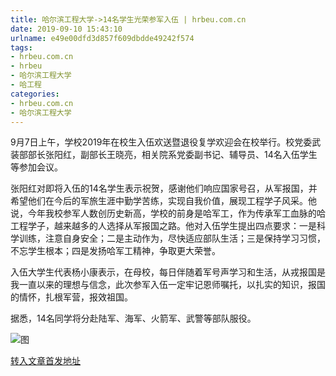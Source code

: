 ```yaml
---
title: 哈尔滨工程大学->14名学生光荣参军入伍 | hrbeu.com.cn
date: 2019-09-10 15:43:10
urlname: e49e00dfd3d857f609dbdde49242f574
tags: 
- hrbeu.com.cn
- hrbeu
- 哈尔滨工程大学
- 哈工程
categories:
- hrbeu.com.cn
- 哈尔滨工程大学
---
```



9月7日上午，学校2019年在校生入伍欢送暨退役复学欢迎会在校举行。校党委武装部部长张阳红，副部长王晓亮，相关院系党委副书记、辅导员、14名入伍学生等参加会议。

张阳红对即将入伍的14名学生表示祝贺，感谢他们响应国家号召，从军报国，并希望他们在今后的军旅生涯中勤学苦练，实现自我价值，展现工程学子风采。他说，今年我校参军人数创历史新高，学校的前身是哈军工，作为传承军工血脉的哈工程学子，越来越多的人选择从军报国之路。他对入伍学生提出四点要求：一是科学训练，注意自身安全；二是主动作为，尽快适应部队生活；三是保持学习习惯，不忘学生根本；四是发扬哈军工精神，争取更大荣誉。

入伍大学生代表杨小康表示，在母校，每日伴随着军号声学习和生活，从戎报国是我一直以来的理想与信念，此次参军入伍一定牢记恩师嘱托，以扎实的知识，报国的情怀，扎根军营，报效祖国。

据悉，14名同学将分赴陆军、海军、火箭军、武警等部队服役。



![图](http://gongxue.cn/news/UploadFiles_4906/201909/2019091014462450.jpg)

[转入文章首发地址](http://gongxue.cn/news/2019/201909/news_196204.html)